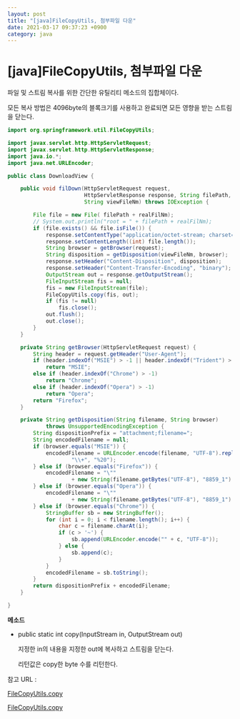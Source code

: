 ```yaml
---
layout: post
title: "[java]FileCopyUtils, 첨부파일 다운"
date: 2021-03-17 09:37:23 +0900
category: java
---
```


# [java]FileCopyUtils, 첨부파일 다운

파일 및 스트림 복사를 위한 간단한 유틸리티 메소드의 집합체이다. 

모든 복사 방법은 4096byte의 블록크기를 사용하고 완료되면 모든 영향을 받는 스트림을 닫는다.

```java
import org.springframework.util.FileCopyUtils;

import javax.servlet.http.HttpServletRequest;
import javax.servlet.http.HttpServletResponse;
import java.io.*;
import java.net.URLEncoder;

public class DownloadView {

    public void filDown(HttpServletRequest request,
                        HttpServletResponse response, String filePath, String realFilNm,
                        String viewFileNm) throws IOException {

        File file = new File( filePath + realFilNm);
        // System.out.println("root = " + filePath + realFilNm);
        if (file.exists() && file.isFile()) {
            response.setContentType("application/octet-stream; charset=utf-8");
            response.setContentLength((int) file.length());
            String browser = getBrowser(request);
            String disposition = getDisposition(viewFileNm, browser);
            response.setHeader("Content-Disposition", disposition);
            response.setHeader("Content-Transfer-Encoding", "binary");
            OutputStream out = response.getOutputStream();
            FileInputStream fis = null;
            fis = new FileInputStream(file);
            FileCopyUtils.copy(fis, out);
            if (fis != null)
                fis.close();
            out.flush();
            out.close();
        }
    }

    private String getBrowser(HttpServletRequest request) {
        String header = request.getHeader("User-Agent");
        if (header.indexOf("MSIE") > -1 || header.indexOf("Trident") > -1)
            return "MSIE";
        else if (header.indexOf("Chrome") > -1)
            return "Chrome";
        else if (header.indexOf("Opera") > -1)
            return "Opera";
        return "Firefox";
    }

    private String getDisposition(String filename, String browser)
            throws UnsupportedEncodingException {
        String dispositionPrefix = "attachment;filename=";
        String encodedFilename = null;
        if (browser.equals("MSIE")) {
            encodedFilename = URLEncoder.encode(filename, "UTF-8").replaceAll(
                    "\\+", "%20");
        } else if (browser.equals("Firefox")) {
            encodedFilename = "\""
                    + new String(filename.getBytes("UTF-8"), "8859_1") + "\"";
        } else if (browser.equals("Opera")) {
            encodedFilename = "\""
                    + new String(filename.getBytes("UTF-8"), "8859_1") + "\"";
        } else if (browser.equals("Chrome")) {
            StringBuffer sb = new StringBuffer();
            for (int i = 0; i < filename.length(); i++) {
                char c = filename.charAt(i);
                if (c > '~') {
                    sb.append(URLEncoder.encode("" + c, "UTF-8"));
                } else {
                    sb.append(c);
                }
            }
            encodedFilename = sb.toString();
        }
        return dispositionPrefix + encodedFilename;
    }

}
```

**메소드**

- public static int copy(InputStream in, OutputStream out)

    지정한 in의 내용을 지정한 out에 복사하고 스트림을 닫는다. 

    리턴값은 copy한 byte 수를 리턴한다. 

참고 URL : 

[FileCopyUtils.copy](https://m.blog.naver.com/gaeean/221739006045)

[FileCopyUtils.copy](http://blog.naver.com/PostView.nhn?blogId=alucard99&logNo=221641168080&categoryNo=44&parentCategoryNo=0&viewDate=&currentPage=1&postListTopCurrentPage=1&from=search)